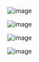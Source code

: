 ![image](https://github.com/AdityaShah7867/ServerSideNotes2/assets/121731399/9c4c3f46-6692-404f-b04f-8d9bc9c48861)

![image](https://github.com/AdityaShah7867/ServerSideNotes2/assets/121731399/a8596fcd-28b5-41db-a451-8b00e5ad25b5)

![image](https://github.com/AdityaShah7867/ServerSideNotes2/assets/121731399/9017829c-1658-4b01-afd7-6d3d5d44b038)

![image](https://github.com/AdityaShah7867/ServerSideNotes2/assets/121731399/d4430d24-28e1-41ff-bfd4-c0eb062a9604)

